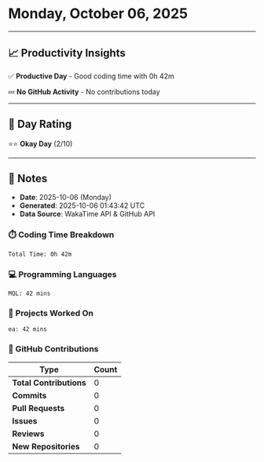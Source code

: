 # Monday, October 06, 2025

---

## 📈 Productivity Insights

✅ **Productive Day** - Good coding time with 0h 42m

💤 **No GitHub Activity** - No contributions today

---

## 🎯 Day Rating

⭐⭐ **Okay Day** (2/10)

---

## 📝 Notes

- **Date**: 2025-10-06 (Monday)
- **Generated**: 2025-10-06 01:43:42 UTC
- **Data Source**: WakaTime API & GitHub API


### ⏱️ Coding Time Breakdown

```
Total Time: 0h 42m
```

### 💻 Programming Languages

```
MQL: 42 mins
```

### 📂 Projects Worked On

```
ea: 42 mins

```


### 🐙 GitHub Contributions

| Type | Count |
|------|-------|
| **Total Contributions** | 0 |
| **Commits** | 0 |
| **Pull Requests** | 0 |
| **Issues** | 0 |
| **Reviews** | 0 |
| **New Repositories** | 0 |

